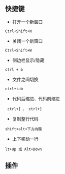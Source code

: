 ## 快捷键

- 打开一个新窗口

```
Ctrl+Shift+N
```

- 关闭一个新窗口

```
Ctrl+Shift+W
```
- 侧边栏显示/隐藏

```
ctrl + b
```

- 文件之间切换

```
ctrl+tab
```
- 代码后缩进、代码前缩进
```
 ctrl+[ 、 ctrl+]
```
- 复制整行代码

```
shift+alt+下方向键
```
- 上下移动一行

```
lt+Up 或 Alt+Down
```
## 插件

